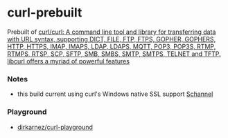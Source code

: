 curl-prebuilt
=============
Prebuilt of [curl/curl: A command line tool and library for transferring data with URL syntax, supporting DICT, FILE, FTP, FTPS, GOPHER, GOPHERS, HTTP, HTTPS, IMAP, IMAPS, LDAP, LDAPS, MQTT, POP3, POP3S, RTMP, RTMPS, RTSP, SCP, SFTP, SMB, SMBS, SMTP, SMTPS, TELNET and TFTP. libcurl offers a myriad of powerful features](https://github.com/curl/curl)

### Notes
- this build current using curl's Windows native SSL support [Schannel](https://learn.microsoft.com/en-us/windows-server/security/tls/tls-ssl-schannel-ssp-overview)

### Playground
- [dirkarnez/curl-playground](https://github.com/dirkarnez/curl-playground)
